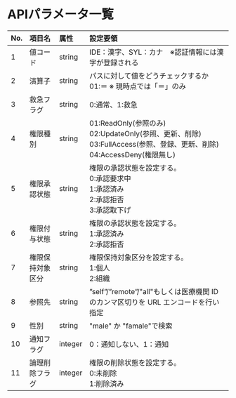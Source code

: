# APIパラメータ一覧

| No. | 項目名      | 属性     | 設定要領                                                                                                 |
|:----|:---------|:-------|:-----------------------------------------------------------------------------------------------------|
| 1   | 値コード                 | string  | IDE：漢字、SYL：カナ　※認証情報には漢字が登録される                                                                        |
| 2   | 演算子      | string | パスに対して値をどうチェックするか<br/>01:＝ ※ 現時点では「＝」のみ                                                              |
| 3   | 救急フラグ                     | string  | 0:通常、1:救急                                                                                            |
| 4   | 権限種別     | string | 01:ReadOnly(参照のみ)<br/>02:UpdateOnly(参照、更新、削除)<br/>03:FullAccess(参照、登録、更新、削除)<br/>04:AccessDeny(権限無し) |
| 5   | 権限承認状態   | string | 権限の承認状態を設定する。<br/>0:承認要求中<br/>1:承認済み<br/>2:承認拒否<br/>3:承認取下げ                                          |
| 6   | 権限付与状態   | string | 権限の承認状態を設定する。<br>1:承認済み<br>2:承認拒否                                                                    |
| 7   | 権限保持対象区分 | string | 権限保持対象区分を設定する。<br>1:個人<br>2:組織                                                                       |
| 8   | 参照先     | string| ”self”/”remote”/"all"もしくは医療機関 ID のカンマ区切りを URL エンコードを行い指定                                             |
| 9   | 性別      | string | "male" か "famale"で検索                                                                                 |
| 10  | 通知フラグ     | integer | 0：通知しない、1：通知                                                                                         |
| 11  | 論理削除フラグ        | integer | 権限の削除状態を設定する。<br/>0:未削除<br/>1:削除済み                                                                   |
